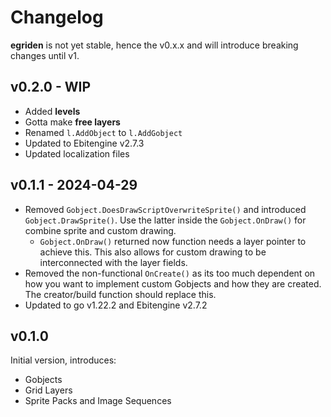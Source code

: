 # Changelog

**egriden** is not yet stable, hence the v0.x.x and will introduce breaking changes until v1.

## v0.2.0 - WIP
- Added **levels**
- Gotta make **free layers**
- Renamed `l.AddObject` to `l.AddGobject`
- Updated to Ebitengine v2.7.3
- Updated localization files

## v0.1.1 - 2024-04-29

- Removed `Gobject.DoesDrawScriptOverwriteSprite()` and introduced `Gobject.DrawSprite()`. Use the latter inside the `Gobject.OnDraw()` for combine sprite and custom drawing.
    - `Gobject.OnDraw()` returned now function needs a layer pointer to achieve this. This also allows for custom drawing to be interconnected with the layer fields.
- Removed the non-functional `OnCreate()` as its too much dependent on how you want to implement custom Gobjects and how they are created. The creator/build function should replace this.
- Updated to go v1.22.2 and Ebitengine v2.7.2

## v0.1.0

Initial version, introduces:
- Gobjects
- Grid Layers
- Sprite Packs and Image Sequences
